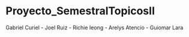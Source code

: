 # Proyecto_SemestralTopicosII
Gabriel Curiel - Joel Ruiz - Richie Ieong - Arelys Atencio - Guiomar Lara
